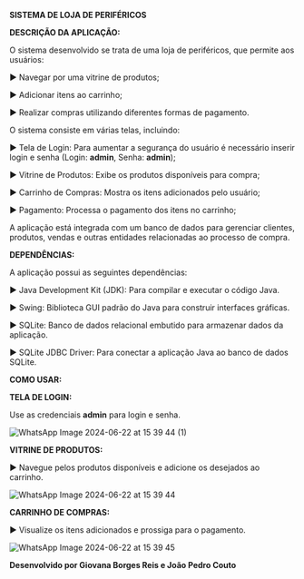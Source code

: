 **SISTEMA DE LOJA DE PERIFÉRICOS**

**DESCRIÇÃO DA APLICAÇÃO:**

O sistema desenvolvido se trata de uma loja de periféricos, que permite aos usuários:

► Navegar por uma vitrine de produtos;

► Adicionar itens ao carrinho;

► Realizar compras utilizando diferentes formas de pagamento.


O sistema consiste em várias telas, incluindo:


► Tela de Login: Para aumentar a segurança do usuário é necessário inserir login e senha (Login: **admin**, Senha: **admin**);

► Vitrine de Produtos: Exibe os produtos disponíveis para compra;

► Carrinho de Compras: Mostra os itens adicionados pelo usuário;

► Pagamento: Processa o pagamento dos itens no carrinho;


A aplicação está integrada com um banco de dados para gerenciar clientes, produtos, vendas e outras entidades relacionadas ao processo de compra.

**DEPENDÊNCIAS:**

A aplicação possui as seguintes dependências:


► Java Development Kit (JDK): Para compilar e executar o código Java.

► Swing: Biblioteca GUI padrão do Java para construir interfaces gráficas.

► SQLite: Banco de dados relacional embutido para armazenar dados da aplicação.

► SQLite JDBC Driver: Para conectar a aplicação Java ao banco de dados SQLite.

**COMO USAR:**

**TELA DE LOGIN:**

Use as credenciais **admin** para login e senha.

![WhatsApp Image 2024-06-22 at 15 39 44 (1)](https://github.com/gioborgesr/projetoLP-POO/assets/144972362/96f597cd-0432-4ac0-a15e-12e5b2499f93)


**VITRINE DE PRODUTOS:**

► Navegue  pelos produtos disponíveis e adicione os desejados ao carrinho.

![WhatsApp Image 2024-06-22 at 15 39 44](https://github.com/gioborgesr/projetoLP-POO/assets/144972362/212c423d-ee8d-4887-8412-556cea70bdd2)



**CARRINHO DE COMPRAS:**

► Visualize os itens adicionados e prossiga para o pagamento.

![WhatsApp Image 2024-06-22 at 15 39 45](https://github.com/gioborgesr/projetoLP-POO/assets/144972362/449549b8-46fa-4187-96a4-745b300593b0)









**Desenvolvido por Giovana Borges Reis e João Pedro Couto**










